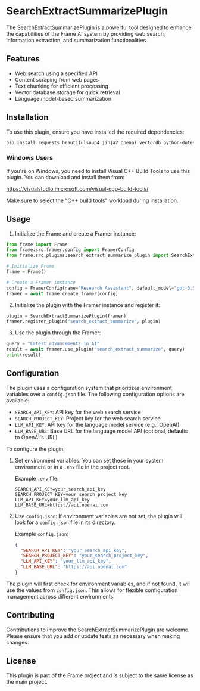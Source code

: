 # SearchExtractSummarizePlugin

The SearchExtractSummarizePlugin is a powerful tool designed to enhance the capabilities of the Frame AI system by providing web search, information extraction, and summarization functionalities.

## Features

- Web search using a specified API
- Content scraping from web pages
- Text chunking for efficient processing
- Vector database storage for quick retrieval
- Language model-based summarization

## Installation

To use this plugin, ensure you have installed the required dependencies:

```bash
pip install requests beautifulsoup4 jinja2 openai vectordb python-dotenv
```

### Windows Users

If you're on Windows, you need to install Visual C++ Build Tools to use this plugin. You can download and install them from:

https://visualstudio.microsoft.com/visual-cpp-build-tools/

Make sure to select the "C++ build tools" workload during installation.

## Usage

1. Initialize the Frame and create a Framer instance:

```python
from frame import Frame
from frame.src.framer.config import FramerConfig
from frame.src.plugins.search_extract_summarize_plugin import SearchExtractSummarizePlugin

# Initialize Frame
frame = Frame()

# Create a Framer instance
config = FramerConfig(name="Research Assistant", default_model="gpt-3.5-turbo")
framer = await frame.create_framer(config)
```

2. Initialize the plugin with the Framer instance and register it:

```python
plugin = SearchExtractSummarizePlugin(framer)
framer.register_plugin("search_extract_summarize", plugin)
```

3. Use the plugin through the Framer:

```python
query = "Latest advancements in AI"
result = await framer.use_plugin("search_extract_summarize", query)
print(result)
```

## Configuration

The plugin uses a configuration system that prioritizes environment variables over a `config.json` file. The following configuration options are available:

- `SEARCH_API_KEY`: API key for the web search service
- `SEARCH_PROJECT_KEY`: Project key for the web search service
- `LLM_API_KEY`: API key for the language model service (e.g., OpenAI)
- `LLM_BASE_URL`: Base URL for the language model API (optional, defaults to OpenAI's URL)

To configure the plugin:

1. Set environment variables:
   You can set these in your system environment or in a `.env` file in the project root.

   Example `.env` file:
   ```
   SEARCH_API_KEY=your_search_api_key
   SEARCH_PROJECT_KEY=your_search_project_key
   LLM_API_KEY=your_llm_api_key
   LLM_BASE_URL=https://api.openai.com
   ```

2. Use `config.json`:
   If environment variables are not set, the plugin will look for a `config.json` file in its directory.

   Example `config.json`:
   ```json
   {
     "SEARCH_API_KEY": "your_search_api_key",
     "SEARCH_PROJECT_KEY": "your_search_project_key",
     "LLM_API_KEY": "your_llm_api_key",
     "LLM_BASE_URL": "https://api.openai.com"
   }
   ```

The plugin will first check for environment variables, and if not found, it will use the values from `config.json`. This allows for flexible configuration management across different environments.

## Contributing

Contributions to improve the SearchExtractSummarizePlugin are welcome. Please ensure that you add or update tests as necessary when making changes.

## License

This plugin is part of the Frame project and is subject to the same license as the main project.
